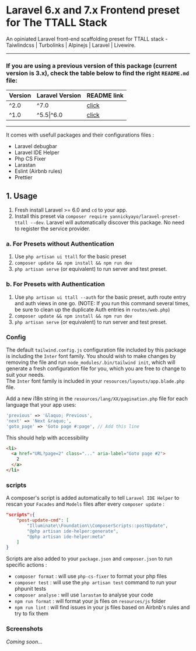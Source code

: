 # Laravel 6.x and 7.x Frontend preset for The TTALL Stack

An opiniated Laravel front-end scaffolding preset for TTALL stack - Taiwlindcss | Turbolinks | Alpinejs | Laravel | Livewire.
<br>

<hr>

### If you are using a previous version of this package (current version is 3.x), check the table below to find the right `README.md` file:

| Version | Laravel Version | README link                                                                     |
| ------- | --------------- | ------------------------------------------------------------------------------- |
| ^2.0    | ^7.0            | [click](https://github.com/YannickYayo/laravel-preset-ttall/blob/3.x/README.md) |
| ^1.0    | ^5.5\|^6.0      | [click](https://github.com/YannickYayo/laravel-preset-ttall/blob/1.x/README.md) |

<hr>

It comes with usefull packages and their configurations files :

- Laravel debugbar
- Laravel IDE Helper
- Php CS Fixer
- Larastan
- Eslint (Airbnb rules)
- Prettier

## 1. Usage

1. Fresh install Laravel >= 6.0 and `cd` to your app.
2. Install this preset via `composer require yannickyayo/laravel-preset-ttall --dev`. Laravel will automatically discover this package. No need to register the service provider.

### a. For Presets without Authentication

1. Use `php artisan ui ttall` for the basic preset
2. `composer update && npm install && npm run dev`
3. `php artisan serve` (or equivalent) to run server and test preset.

### b. For Presets with Authentication

1. Use `php artisan ui ttall --auth` for the basic preset, auth route entry and auth views in one go. (NOTE: If you run this command several times, be sure to clean up the duplicate Auth entries in `routes/web.php`)
2. `composer update && npm install && npm run dev`
3. `php artisan serve` (or equivalent) to run server and test preset.

### Config

The default `tailwind.config.js` configuration file included by this package is including the `Inter` font family. You should wish to make changes by removing the file and run `node_modules/.bin/tailwind init`, which will generate a fresh configuration file for you, which you are free to change to suit your needs.<br>
The `Inter` font family is included in your `resources/layouts/app.blade.php` file.

Add a new i18n string in the `resources/lang/XX/pagination.php` file for each language that your app uses:

```php
'previous' => '&laquo; Previous',
'next' => 'Next &raquo;',
'goto_page' => 'Goto page #:page', // Add this line
```

This should help with accessibility

```html
<li>
  <a href="URL?page=2" class="..." aria-label="Goto page #2">
    2
  </a>
</li>
```

### scripts

A composer's script is added automatically to tell `Laravel IDE Helper` to rescan your `Facades` and `Models` files after every `composer update` :

```json
"scripts":{
    "post-update-cmd": [
        "Illuminate\\Foundation\\ComposerScripts::postUpdate",
        "@php artisan ide-helper:generate",
        "@php artisan ide-helper:meta"
    ]
}
```

Scripts are also added to your `package.json` and `composer.json` to run specific actions :

- `composer format` : will use `php-cs-fixer` to format your php files
- `composer test` : will use the `php artisan test` command to run your phpunit tests
- `composer analyse` : will use `larastan` to analyse your code
- `npm run format` : will format your js files on `resources/js` folder
- `npm run lint` : will find issues in your js files based on Airbnb's rules and try to fix them

### Screenshots

_Coming soon..._

